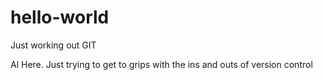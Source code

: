 # hello-world
Just working out GIT

Al Here. Just trying to get to grips with the ins and outs of version control
